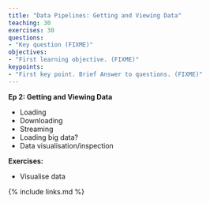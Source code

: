 ```yaml
---
title: "Data Pipelines: Getting and Viewing Data"
teaching: 30
exercises: 30
questions:
- "Key question (FIXME)"
objectives:
- "First learning objective. (FIXME)"
keypoints:
- "First key point. Brief Answer to questions. (FIXME)"
---
```

**Ep 2: Getting and Viewing Data**
- Loading
- Downloading
- Streaming
- Loading big data?
- Data visualisation/inspection

**Exercises:**
- Visualise data

{% include links.md %}

